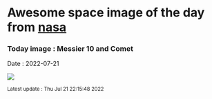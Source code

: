 
# Awesome space image of the day from [nasa](https://api.nasa.gov/)

### Today image : Messier 10 and Comet

Date : 2022-07-21


![](https://apod.nasa.gov/apod/image/2207/C2017k2cumuloM10v4_1024.jpg)

<small>Latest update : Thu Jul 21 22:15:48 2022</small>


